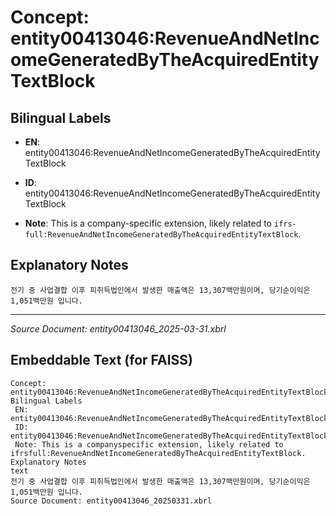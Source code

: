 # Concept: entity00413046:RevenueAndNetIncomeGeneratedByTheAcquiredEntityTextBlock

## Bilingual Labels
- **EN**: entity00413046:RevenueAndNetIncomeGeneratedByTheAcquiredEntityTextBlock

- **ID**: entity00413046:RevenueAndNetIncomeGeneratedByTheAcquiredEntityTextBlock
- **Note**: This is a company-specific extension, likely related to `ifrs-full:RevenueAndNetIncomeGeneratedByTheAcquiredEntityTextBlock`.

## Explanatory Notes
```text
전기 중 사업결합 이후 피취득법인에서 발생한 매출액은 13,307백만원이며, 당기순이익은 1,051백만원 입니다.
```

---
*Source Document: entity00413046_2025-03-31.xbrl*
## Embeddable Text (for FAISS)
```text
Concept: entity00413046:RevenueAndNetIncomeGeneratedByTheAcquiredEntityTextBlock
Bilingual Labels
 EN: entity00413046:RevenueAndNetIncomeGeneratedByTheAcquiredEntityTextBlock
 ID: entity00413046:RevenueAndNetIncomeGeneratedByTheAcquiredEntityTextBlock
 Note: This is a companyspecific extension, likely related to ifrsfull:RevenueAndNetIncomeGeneratedByTheAcquiredEntityTextBlock.
Explanatory Notes
text
전기 중 사업결합 이후 피취득법인에서 발생한 매출액은 13,307백만원이며, 당기순이익은 1,051백만원 입니다.
Source Document: entity00413046_20250331.xbrl
```
